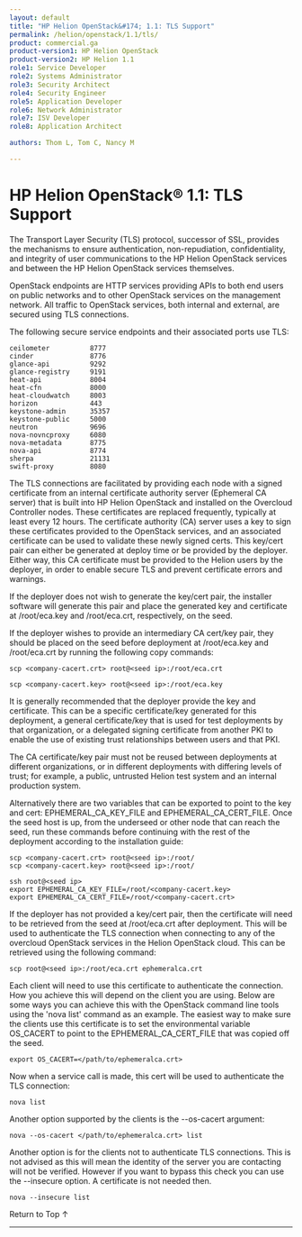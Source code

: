 ```yaml
---
layout: default
title: "HP Helion OpenStack&#174; 1.1: TLS Support"
permalink: /helion/openstack/1.1/tls/
product: commercial.ga
product-version1: HP Helion OpenStack
product-version2: HP Helion 1.1
role1: Service Developer
role2: Systems Administrator
role3: Security Architect
role4: Security Engineer
role5: Application Developer
role6: Network Administrator
role7: ISV Developer
role8: Application Architect

authors: Thom L, Tom C, Nancy M  

---
```

<!--PUBLISHED-->

<script>

function PageRefresh {
onLoad="window.refresh"
}

PageRefresh();

</script>

<!--
<p style="font-size: small;"> <a href="/helion/openstack/1.1/services/overview/">&#9664; PREV</a> | <a href="/helion/openstack/1.1/">&#9650; UP</a> | <a href="/helion/openstack/1.1/install/overview/">NEXT &#9654;</a> </p>
-->
<!-- IMPORTANT!!! The HW support Matrix should be approved by:
* Gavin Brebner for Helion QA support
* Lynne Christofanelli  for HW Support qualified with hLinux
* Marty Duey for third party HW support (IHV Support)
-->

# HP Helion OpenStack&#174; 1.1: TLS Support

The Transport Layer Security (TLS) protocol, successor of SSL, provides the mechanisms to ensure authentication, non-repudiation, confidentiality, and integrity of user communications to the HP Helion OpenStack services and between the HP Helion OpenStack services themselves.

OpenStack endpoints are HTTP services providing APIs to both end users on public networks and to other OpenStack services on the management network. All traffic to OpenStack services, both internal and external, are secured using  TLS connections.

The following secure service endpoints and their associated ports use TLS:

	ceilometer			8777
	cinder				8776
	glance-api			9292
	glance-registry		9191
	heat-api			8004
	heat-cfn			8000
	heat-cloudwatch		8003
	horizon				443
	keystone-admin		35357
	keystone-public		5000
	neutron				9696
	nova-novncproxy		6080
	nova-metadata		8775
	nova-api			8774
	sherpa				21131
	swift-proxy			8080

The TLS connections are facilitated by providing each node with a signed certificate from an internal certificate authority server (Ephemeral CA server) that is built into HP Helion OpenStack and installed on the Overcloud Controller nodes. These certificates are replaced frequently, typically at least every 12 hours. The certificate authority (CA) server uses a key to sign these certificates provided to the OpenStack services, and an associated certificate can be used to validate these newly signed certs. This key/cert pair can either be generated at deploy time or be provided by the deployer.  Either way, this CA certificate must be provided to the Helion users by the deployer, in order to enable secure TLS and prevent certificate errors and warnings.

If the deployer does not wish to generate the key/cert pair, the installer software will generate this pair and place the generated key and certificate at /root/eca.key and /root/eca.crt, respectively, on the seed.

If the deployer wishes to provide an intermediary CA cert/key pair, they should be placed on the seed before deployment at /root/eca.key and /root/eca.crt by running the following copy commands:

	scp <company-cacert.crt> root@<seed ip>:/root/eca.crt

	scp <company-cacert.key> root@<seed ip>:/root/eca.key

It is generally recommended that the deployer provide the key and certificate. This can be a specific certificate/key generated for this deployment, a general certificate/key that is used for test deployments by that organization, or a delegated signing certificate from another PKI to enable the use of existing trust relationships between users and that PKI.

The CA certificate/key pair must not be reused between deployments at different organizations, or in different deployments with differing levels of trust; for example, a public, untrusted Helion test system and an internal production system. 

Alternatively there are two variables that can be exported to point to the key and cert: EPHEMERAL&#095;CA&#095;KEY&#095;FILE and EPHEMERAL&#095;CA&#095;CERT&#095;FILE.
Once the seed host is up, from the underseed or other node that can reach the seed, run these commands before continuing with the rest of the deployment according to the installation guide:


	scp <company-cacert.crt> root@<seed ip>:/root/
	scp <company-cacert.key> root@<seed ip>:/root/

	ssh root@<seed ip>
	export EPHEMERAL_CA_KEY_FILE=/root/<company-cacert.key>
	export EPHEMERAL_CA_CERT_FILE=/root/<company-cacert.crt>


If the deployer has not provided a key/cert pair, then the certificate will need to be retrieved from the seed at /root/eca.crt after deployment. This will be used to authenticate the TLS connection when connecting to any of the overcloud OpenStack services in the Helion OpenStack cloud. This can be retrieved using the following command:

	scp root@<seed ip>:/root/eca.crt ephemeralca.crt

Each client will need to use this certificate to authenticate the connection. How you achieve this will depend on the client you are using. Below are some ways you can achieve this with the OpenStack command line tools using the 'nova list' command as an example. The easiest way to make sure the clients use this certificate is to set the environmental variable OS&#095;CACERT to point to the EPHEMERAL&#095;CA&#095;CERT&#095;FILE that was copied off the seed.

	export OS_CACERT=</path/to/ephemeralca.crt>

Now when a service call is made, this cert will be used to authenticate the TLS connection:

	nova list

Another option supported by the clients is the --os-cacert argument:

	nova --os-cacert </path/to/ephemeralca.crt> list

Another option is for the clients not to authenticate TLS connections. This is not advised as this will mean the identity of the server you are contacting will not be verified. However if you want to bypass this check you can use the --insecure option. A certificate is not needed then.

	nova --insecure list

<a href="#top" style="padding:14px 0px 14px 0px; text-decoration: none;"> Return to Top &#8593; </a>

----
<!-- Sources:
http://docs.openstack.org/security-guide/content/introduction-to-ssl-tls.html
http://docs.openstack.org/security-guide/content/tls-proxies-and-http-services.html-->

<!-- Tom Cammann, Thom Leggett- SMEs Nova -->
